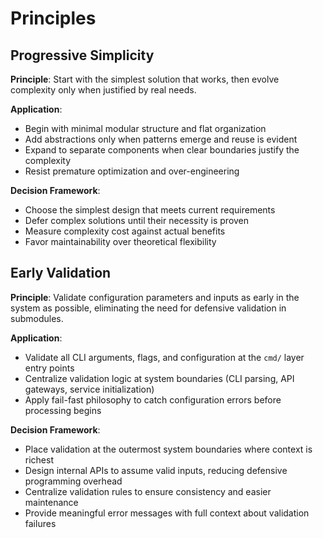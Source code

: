 # Principles

## Progressive Simplicity

**Principle**: Start with the simplest solution that works, then evolve complexity only when justified by real needs.

**Application**:

- Begin with minimal modular structure and flat organization
- Add abstractions only when patterns emerge and reuse is evident
- Expand to separate components when clear boundaries justify the complexity
- Resist premature optimization and over-engineering

**Decision Framework**:

- Choose the simplest design that meets current requirements
- Defer complex solutions until their necessity is proven
- Measure complexity cost against actual benefits
- Favor maintainability over theoretical flexibility

## Early Validation

**Principle**: Validate configuration parameters and inputs as early in the system as possible, eliminating the need for defensive validation in submodules.

**Application**:

- Validate all CLI arguments, flags, and configuration at the `cmd/` layer entry points
- Centralize validation logic at system boundaries (CLI parsing, API gateways, service initialization)
- Apply fail-fast philosophy to catch configuration errors before processing begins

**Decision Framework**:

- Place validation at the outermost system boundaries where context is richest
- Design internal APIs to assume valid inputs, reducing defensive programming overhead
- Centralize validation rules to ensure consistency and easier maintenance
- Provide meaningful error messages with full context about validation failures

